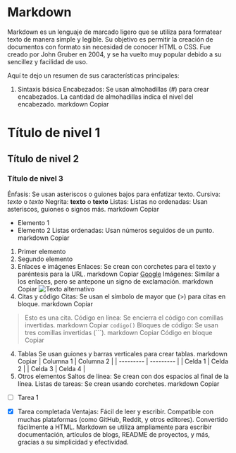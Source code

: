 # Markdown
Markdown es un lenguaje de marcado ligero que se utiliza para formatear texto de manera simple y legible. Su objetivo es permitir la creación de documentos con formato sin necesidad de conocer HTML o CSS. Fue creado por John Gruber en 2004, y se ha vuelto muy popular debido a su sencillez y facilidad de uso.

Aquí te dejo un resumen de sus características principales:

1. Sintaxis básica
Encabezados: Se usan almohadillas (#) para crear encabezados. La cantidad de almohadillas indica el nivel del encabezado.
markdown
Copiar
# Título de nivel 1
## Título de nivel 2
### Título de nivel 3
Énfasis: Se usan asteriscos o guiones bajos para enfatizar texto.
Cursiva: *texto* o _texto_
Negrita: **texto** o __texto__
Listas:
Listas no ordenadas: Usan asteriscos, guiones o signos más.
markdown
Copiar
- Elemento 1
- Elemento 2
Listas ordenadas: Usan números seguidos de un punto.
markdown
Copiar
1. Primer elemento
2. Segundo elemento
2. Enlaces e imágenes
Enlaces: Se crean con corchetes para el texto y paréntesis para la URL.
markdown
Copiar
[Google](http://www.google.com)
Imágenes: Similar a los enlaces, pero se antepone un signo de exclamación.
markdown
Copiar
![Texto alternativo](url_de_imagen)
3. Citas y código
Citas: Se usan el símbolo de mayor que (>) para citas en bloque.
markdown
Copiar
> Esto es una cita.
Código en línea: Se encierra el código con comillas invertidas.
markdown
Copiar
`codigo()`
Bloques de código: Se usan tres comillas invertidas (```).
markdown
Copiar
Código en bloque
Copiar
4. Tablas
Se usan guiones y barras verticales para crear tablas.
markdown
Copiar
| Columna 1 | Columna 2 |
| --------- | --------- |
| Celda 1   | Celda 2   |
| Celda 3   | Celda 4   |
5. Otros elementos
Saltos de línea: Se crean con dos espacios al final de la línea.
Listas de tareas: Se crean usando corchetes.
markdown
Copiar
- [ ] Tarea 1
- [x] Tarea completada
Ventajas:
Fácil de leer y escribir.
Compatible con muchas plataformas (como GitHub, Reddit, y otros editores).
Convertido fácilmente a HTML.
Markdown se utiliza ampliamente para escribir documentación, artículos de blogs, README de proyectos, y más, gracias a su simplicidad y efectividad.




